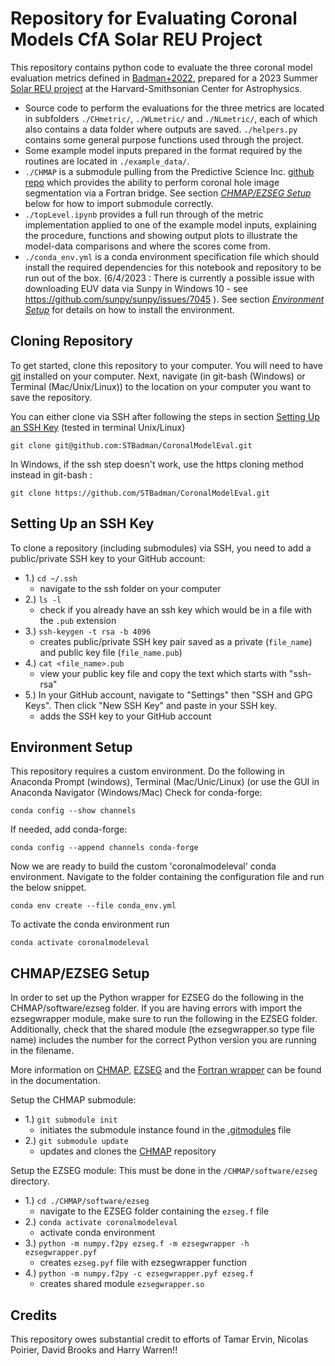 # Repository for Evaluating Coronal Models CfA Solar REU Project

This repository contains python code to evaluate the three coronal model evaluation metrics defined in [Badman+2022](https://github.com/STBadman/CoronalModelEval/blob/main/references/Badman_2022_ApJ_932_135.pdf), prepared for a 2023 Summer [Solar REU project](https://pweb.cfa.harvard.edu/opportunities/graduate-undergraduate-programs/heassp-solar-physics-reu-program/solar-reu-intern) at the Harvard-Smithsonian Center for Astrophysics. 

* Source code to perform the evaluations for the three metrics are located in subfolders `./CHmetric/`, `./WLmetric/` and `./NLmetric/`, each of which also contains a data folder where outputs are saved. `./helpers.py` contains some general purpose functions used through the project.
* Some example model inputs prepared in the format required by the routines are located in `./example_data/`. 
* `./CHMAP` is a submodule pulling from the Predictive Science Inc. [github repo](https://github.com/predsci/CHMAP/tree/9489ada41fb44c28b2614eab2c6fbd7a834ff870) which provides the ability to perform coronal hole image segmentation via a Fortran bridge. See section [_CHMAP/EZSEG Setup_](https://github.com/STBadman/CoronalModelEval#chmapezseg-setup) below for how to import submodule correctly.
* `./topLevel.ipynb` provides a full run through of the metric implementation applied to one of the example model inputs, explaining the procedure, functions and showing output plots to illustrate the model-data comparisons and where the scores come from.
* `./conda_env.yml` is a conda environment specification file which should install the required dependencies for this notebook and repository to be run out of the box. (6/4/2023 : There is currently a possible issue with downloading EUV data via Sunpy in Windows 10 - see https://github.com/sunpy/sunpy/issues/7045 ). See section [_Environment Setup_](https://github.com/STBadman/CoronalModelEval#environment-setup) for details on how to install the environment. 

## Cloning Repository

To get started, clone this repository to your computer. You will need to have [git]() installed on your computer. Next, navigate (in git-bash (Windows) or Terminal (Mac/Unix/Linux)) to the location on your computer you want to save the repository.

You can either clone via SSH after following the steps in section [Setting Up an SSH Key](https://github.com/STBadman/CoronalModelEval#setting-up-an-ssh-key)  (tested in terminal Unix/Linux)
   
```
git clone git@github.com:STBadman/CoronalModelEval.git
```
   
In Windows, if the ssh step doesn't work, use the https cloning method instead in git-bash :

```
git clone https://github.com/STBadman/CoronalModelEval.git   
```   

## Setting Up an SSH Key 

To clone a repository (including submodules) via SSH, you need to add a public/private SSH key to your GitHub account:
* 1.) <code>cd ~/.ssh</code>
    * navigate to the ssh folder on your computer
* 2.) <code>ls -l</code>
    * check if you already have an ssh key which would be in a file with the <code>.pub</code> extension
* 3.) <code>ssh-keygen -t rsa -b 4096</code>
    * creates public/private SSH key pair saved as a private (`file_name`) and public key file (`file_name.pub`)
* 4.) <code>cat <file_name>.pub</code>
    * view your public key file and copy the text which starts with "ssh-rsa"
* 5.) In your GitHub account, navigate to "Settings" then "SSH and GPG Keys". Then click "New SSH Key" and paste in your SSH key.
    * adds the SSH key to your GitHub account

## Environment Setup

This repository requires a custom environment. Do the following in Anaconda Prompt (windows), Terminal (Mac/Unic/Linux) (or use the GUI in Anaconda Navigator (Windows/Mac)
Check for conda-forge:
```
conda config --show channels
```
If needed, add conda-forge:
```
conda config --append channels conda-forge
```
Now we are ready to build the custom 'coronalmodeleval' conda environment. Navigate to the folder containing the configuration file and run the below snippet.
```
conda env create --file conda_env.yml
```
To activate the conda environment run
```
conda activate coronalmodeleval
```

## CHMAP/EZSEG Setup

In order to set up the Python wrapper for EZSEG do the following in the CHMAP/software/ezseg folder. If you are having errors with import the ezsegwrapper module, make sure to run the following in the EZSEG folder. Additionally, check that the shared module (the ezsegwrapper.so type file name) includes the number for the correct Python version you are running in the filename.

More information on [CHMAP](https://predsci.github.io/CHMAP/), [EZSEG](https://predsci.github.io/CHMAP/chd/chd.html) and the [Fortran wrapper](https://predsci.github.io/CHMAP/chd/f2py.html) can be found in the documentation. 

Setup the CHMAP submodule: 
* 1.) <code>git submodule init</code>
    * initiates the submodule instance found in the [.gitmodules](https://github.com/STBadman/CoronalModelEval/blob/main/.gitmodules) file
* 2.) <code>git submodule update</code>
    * updates and clones the [CHMAP](https://predsci.github.io/CHMAP/) repository

Setup the EZSEG module: This must be done in the `/CHMAP/software/ezseg` directory.
* 1.) <code>cd ./CHMAP/software/ezseg</code>
   * navigate to the EZSEG folder containing the `ezseg.f` file
* 2.) <code>conda activate coronalmodeleval</code>
    * activate conda environment
* 3.) <code>python -m numpy.f2py ezseg.f -m ezsegwrapper -h ezsegwrapper.pyf</code>   
    * creates <code>ezseg.pyf</code> file with ezsegwrapper function 
* 4.) <code>python -m numpy.f2py -c ezsegwrapper.pyf ezseg.f</code>  
    * creates shared module <code>ezsegwrapper.so</code>

## Credits
   
This repository owes substantial credit to efforts of Tamar Ervin, Nicolas Poirier, David Brooks and Harry Warren!!
   
